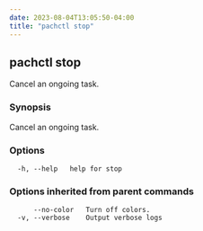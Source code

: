 ```yaml
---
date: 2023-08-04T13:05:50-04:00
title: "pachctl stop"
---
```


## pachctl stop

Cancel an ongoing task.

### Synopsis

Cancel an ongoing task.

### Options

```
  -h, --help   help for stop
```

### Options inherited from parent commands

```
      --no-color   Turn off colors.
  -v, --verbose    Output verbose logs
```

